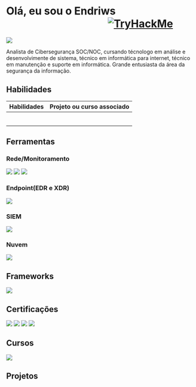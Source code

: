 # Olá, eu sou o Endriws                                          <a href="https://tryhackme.com/p/Endriws"><img src="https://tryhackme-badges.s3.amazonaws.com/Endriws.png?5" alt="TryHackMe"></a>

<a href="https://www.linkedin.com/in/endriws-silva-879a68256/"><img src="https://img.shields.io/badge/-LinkedIn-0072b1?&style=for-the-badge&logo=linkedin&logoColor=white" /></a>

Analista de Cibersegurança SOC/NOC, cursando técnologo em análise e desenvolvimente de sistema, técnico em informática para internet, técnico em manutenção e suporte em informática.
Grande entusiasta da área da segurança da informação.


## Habilidades

| Habilidades                                         | Projeto ou curso associado        |
|-----------------------------------------------|----------------------------|
|                                          | |
|                                          | |
|                                          | |
|                                          | |
|                                          | |
|                                          | |

## Ferramentas


### Rede/Monitoramento
<div>
    <img src="https://img.shields.io/badge/-Zabbix-D70040?&style=for-the-badge&logo=Zabbix&logoColor=white" />
    <img src="https://img.shields.io/badge/-Grafana-F58025?&style=for-the-badge&logo=Grafana&logoColor=white" />
    <img src="https://img.shields.io/badge/-Wireshark-1679A7?&style=for-the-badge&logo=Wireshark&logoColor=white" />



</div>

### Endpoint(EDR e XDR)
<div>
    <img src="https://img.shields.io/badge/-Microsoft_Defender_for_Endpoint-00A4EF?&style=for-the-badge&logo=Microsoft&logoColor=white" />

</div>

### SIEM
<div>
    <img src="https://img.shields.io/badge/-Wazuh-4B8BBE?&style=for-the-badge&logo=wazuh&logoColor=white" />
    
    
</div>

### Nuvem
<div>
    <img src="https://img.shields.io/badge/Azure-0078D4?style=for-the-badge&logo=microsoft-azure&logoColor=white" />

</div>

## Frameworks

<div>
    <img src="https://img.shields.io/badge/-ISO%2027001-003D6B?&style=for-the-badge" />
    
</div>

## Certificações

<div>
    <img src="https://img.shields.io/badge/-FCA%20Cybersecurity(NSE3)-6A0D91?&style=for-the-badge&logo=Fortinet&logoColor=white" />
    <img src="https://img.shields.io/badge/-FCF%20Cybersecurity(NSE1%2F2)-00ACC1?&style=for-the-badge&logo=Fortinet&logoColor=white" />
    <img src="https://img.shields.io/badge/-ISO%2027001%20(EXIN%20ISFS)-003D6B?&style=for-the-badge&logo=exin&logoColor=white" />
    <img src="https://img.shields.io/badge/AZ-900-0078D4?style=for-the-badge&logo=microsoft-azure&logoColor=white" />


</div>

## Cursos

<div>
    <img src="https://img.shields.io/badge/-Google%20Cybersecurity-4285F4?&style=for-the-badge&logo=google&logoColor=white" />
    

</div>

## Projetos

